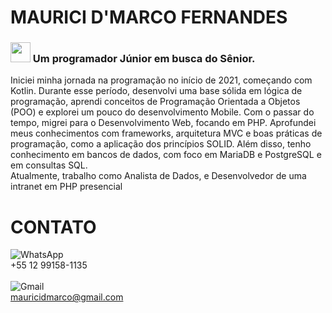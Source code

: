 # MAURICI D'MARCO FERNANDES
### <img src="https://hatscripts.github.io/circle-flags/flags/br.svg" width="32"> Um programador Júnior em busca do Sênior.

Iniciei minha jornada na programação no início de 2021, começando com Kotlin. Durante esse período, desenvolvi uma base sólida em lógica de programação, aprendi conceitos de Programação Orientada a Objetos (POO) e explorei um pouco do desenvolvimento Mobile.
Com o passar do tempo, migrei para o Desenvolvimento Web, focando em PHP. Aprofundei meus conhecimentos com frameworks, arquitetura MVC e boas práticas de programação, como a aplicação dos princípios SOLID. Além disso, tenho conhecimento em bancos de dados, com foco em MariaDB e PostgreSQL e em consultas SQL.
<br/>
Atualmente, trabalho como Analista de Dados, e Desenvolvedor de uma intranet em PHP presencial

# CONTATO
![WhatsApp](https://img.shields.io/badge/WhatsApp-25D366?style=for-the-badge&logo=whatsapp&logoColor=white)
<br>
+55 12 99158-1135
<br>
<br>
![Gmail](https://img.shields.io/badge/Gmail-D14836?style=for-the-badge&logo=gmail&logoColor=white)
<br>
mauricidmarco@gmail.com

